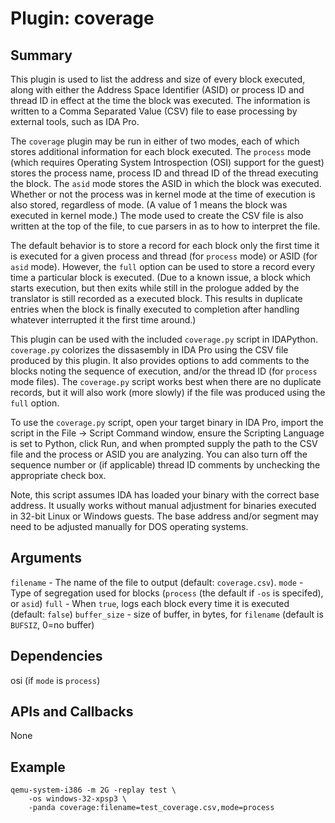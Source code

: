 Plugin: coverage
===========

Summary
-------
This plugin is used to list the address and size of every block executed, along with either the Address Space Identifier (ASID) or process ID and thread ID in effect at the time the block was executed.  The information is written to a Comma Separated Value (CSV) file to ease processing by external tools, such as IDA Pro.

The `coverage` plugin may be run in either of two modes, each of which stores additional information for each block executed.  The `process` mode (which requires Operating System Introspection (OSI) support for the guest) stores the process name, process ID and thread ID of the thread executing the block.  The `asid` mode stores the ASID in which the block was executed.  Whether or not the process was in kernel mode at the time of execution is also stored, regardless of mode.  (A value of 1 means the block was executed in kernel mode.)  The mode used to create the CSV file is also written at the top of the file, to cue parsers in as to how to interpret the file.

The default behavior is to store a record for each block only the first time it is executed for a given process and thread (for `process` mode) or ASID (for `asid` mode).  However, the `full` option can be used to store a record every time a particular block is executed.  (Due to a known issue, a block which starts execution, but then exits while still in the prologue added by the translator is still recorded as a executed block.  This results in duplicate entries when the block is finally executed to completion after handling whatever interrupted it the first time around.)

This plugin can be used with the included `coverage.py` script in IDAPython. `coverage.py` colorizes the dissasembly in IDA Pro using the CSV file produced by this plugin.  It also provides options to add comments to the blocks noting the sequence of execution, and/or the thread ID (for `process` mode files).  The `coverage.py` script works best when there are no duplicate records, but it will also work  (more slowly) if the file was produced using the `full` option.

To use the `coverage.py` script, open your target binary in IDA Pro, import the script in the File -> Script Command window, ensure the Scripting Language is set to Python, click Run, and when prompted supply the path to the CSV file and the process or ASID you are analyzing.  You can also turn off the sequence number or  (if applicable) thread ID comments by unchecking the appropriate check box.

Note, this script assumes IDA has loaded your binary with the correct base address.  It usually works without manual adjustment for binaries executed in 32-bit Linux or Windows guests.  The base address and/or segment may need to be adjusted manually for DOS operating systems.

Arguments
---------
`filename` - The name of the file to output (default:  `coverage.csv`).
`mode` - Type of segregation used for blocks (`process` (the default if `-os` is specifed), or `asid`)
`full` - When `true`, logs each block every time it is executed (default:  `false`)
`buffer_size` - size of buffer, in bytes, for `filename` (default is `BUFSIZ`, 0=no buffer)

Dependencies
------------
osi (if `mode` is `process`)

APIs and Callbacks
------------------
None

Example
-------
```
qemu-system-i386 -m 2G -replay test \
    -os windows-32-xpsp3 \
    -panda coverage:filename=test_coverage.csv,mode=process
```
